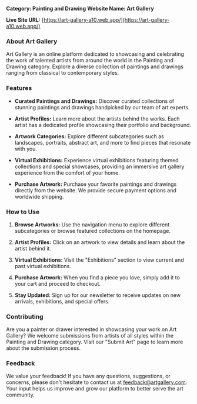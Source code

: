 
**Category: Painting and Drawing**
**Website Name: Art Gallery**

**Live Site URL:** [https://art-gallery-a10.web.app/](https://art-gallery-a10.web.app/)

### About Art Gallery

Art Gallery is an online platform dedicated to showcasing and celebrating the work of talented artists from around the world in the Painting and Drawing category. Explore a diverse collection of paintings and drawings ranging from classical to contemporary styles.

### Features

- **Curated Paintings and Drawings:** Discover curated collections of stunning paintings and drawings handpicked by our team of art experts. 

- **Artist Profiles:** Learn more about the artists behind the works. Each artist has a dedicated profile showcasing their portfolio and background.

- **Artwork Categories:** Explore different subcategories such as landscapes, portraits, abstract art, and more to find pieces that resonate with you.

- **Virtual Exhibitions:** Experience virtual exhibitions featuring themed collections and special showcases, providing an immersive art gallery experience from the comfort of your home.

- **Purchase Artwork:** Purchase your favorite paintings and drawings directly from the website. We provide secure payment options and worldwide shipping.

### How to Use

1. **Browse Artworks:** Use the navigation menu to explore different subcategories or browse featured collections on the homepage.

2. **Artist Profiles:** Click on an artwork to view details and learn about the artist behind it. 

3. **Virtual Exhibitions:** Visit the "Exhibitions" section to view current and past virtual exhibitions.

4. **Purchase Artwork:** When you find a piece you love, simply add it to your cart and proceed to checkout. 

5. **Stay Updated:** Sign up for our newsletter to receive updates on new arrivals, exhibitions, and special offers.

### Contributing

Are you a painter or drawer interested in showcasing your work on Art Gallery? We welcome submissions from artists of all styles within the Painting and Drawing category. Visit our "Submit Art" page to learn more about the submission process.

### Feedback

We value your feedback! If you have any questions, suggestions, or concerns, please don't hesitate to contact us at feedback@artgallery.com. Your input helps us improve and grow our platform to better serve the art community.